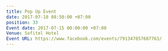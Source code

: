 ```yaml
---
title: Pop Up Event
date: 2017-07-10 08:50:00 +07:00
position: 33
Event date: 2017-07-15 00:00:00 +07:00
Venue: Sofitel Hotel
Event URL: https://www.facebook.com/events/791347857687763/
---
```


